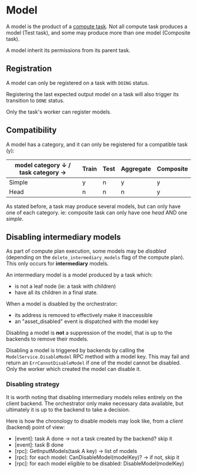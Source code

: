 # Model

A model is the product of a [compute task](./computetask.md).
Not all compute task produces a model (Test task), and some may produce more than one model (Composite task).

A model inherit its permissions from its parent task.

## Registration

A model can only be registered on a task with `DOING` status.

Registering the last expected output model on a task will also trigger its transition to `DONE` status.

Only the task's worker can register models.

## Compatibility

A model has a category, and it can only be registered for a compatible task (y):

| model category ↓ / task category → | Train | Test | Aggregate | Composite |
|------------------------------------|-------|------|-----------|-----------|
| Simple                             | y     | n    | y         | y         |
| Head                               | n     | n    | n         | y         |

As stated before, a task may produce several models, but can only have one of each category.
ie: composite task can only have one *head* AND one *simple*.

## Disabling intermediary models

As part of compute plan execution, some models may be *disabled* (depending on the `delete_intermediary_models` flag of the compute plan).
This only occurs for **intermediary** models.

An intermediary model is a model produced by a task which:
- is not a leaf node (ie: a task with children)
- have all its children in a final state.

When a model is disabled by the orchestrator:
- its address is removed to effectively make it inaccessible
- an "asset_disabled" event is dispatched with the model key

Disabling a model is **not** a suppression of the model, that is up to the backends to remove their models.

Disabling a model is triggered by backends by calling the `ModelService.DisableModel` RPC method with a model key.
This may fail and return an `ErrCannotDisableModel` if one of the model cannot be disabled.
Only the worker which created the model can disable it.

### Disabling strategy

It is worth noting that disabling intermediary models relies entirely on the client backend.
The orchestrator only make necessary data available, but ultimately it is up to the backend to take a decision.

Here is how the chronology to disable models may look like, from a *client* (backend) point of view:

- [event]: task A done -> not a task created by the backend? skip it
- [event]: task B done
- [rpc]: GetInputModels(task A key) -> list of models
- [rpc]: for each model: CanDisableModel(modelKey)? -> if not, skip it
- [rpc]: for each model eligible to be disabled: DisableModel(modelKey)
